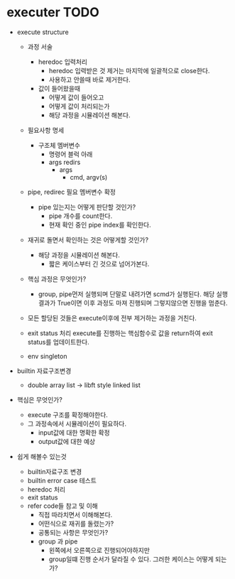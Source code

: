 # executer TODO

- execute structure
	- 과정 서술
		- heredoc 입력처리
			- heredoc 입력받은 것 제거는 마지막에 일괄적으로 close한다.
			- 사용하고 안쓸때 바로 제거한다.
		- 값이 들어왔을때
			- 어떻게 값이 들어오고
			- 어떻게 값이 처리되는가
			- 해당 과정을 시뮬레이션 해본다.
	- 필요사항 명세
		- 구조체 멤버변수
			- 명령어 블럭 아래
			- args redirs
				- args
					- cmd, argv(s) 
	
	- pipe, redirec 필요 멤버변수 확정
		- pipe 있는지는 어떻게 판단할 것인가?
			- pipe 개수를 count한다.
			- 현재 확인 중인 pipe index를 확인한다.
	- 재귀로 돌면서 확인하는 것은 어떻게할 것인가?
		- 해당 과정을 시뮬레이션 해본다.
			- 짧은 케이스부터 긴 것으로 넘어가본다.
	- 핵심 과정은 무엇인가?
		- group, pipe먼저 실행되며
		단말로 내려가면 scmd가 실행된다.
		해당 실행결과가 True이면 이후 과정도 마져 진행되며
		그렇지않으면 진행을 멈춘다.
	- 모든 할당된 것들은 execute이후에 전부 제거하는 과정을 거친다.
	- exit status 처리
		execute를 진행하는 핵심함수로 값을 return하여 exit status를 업데이트한다.
	- env singleton

- builtin 자료구조변경
	- double array list -> libft style linked list


- 핵심은 무엇인가?
	- execute 구조를 확정해야한다.
	- 그 과정속에서 시뮬레이션이 필요하다.
		- input값에 대한 명확한 확정
		- output값에 대한 예상

- 쉽게 해볼수 있는것
	- builtin자료구조 변경
	- builtin error case 테스트
	- heredoc 처리
	- exit status
	- refer code들 참고 및 이해
		- 직접 따라치면서 이해해본다.
		- 어떤식으로 재귀를 돌렸는가?
		- 공통되는 사항은 무엇인가?
		- group 과 pipe
			- 왼쪽에서 오른쪽으로 진행되어야하지만
			- group일떄 진행 순서가 달라질 수 있다.
				그러한 케이스는 어떻게 되는가?



